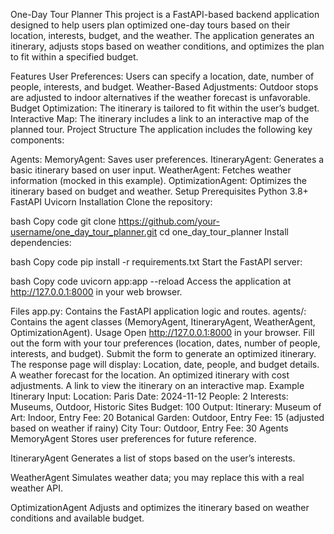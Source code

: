 One-Day Tour Planner
This project is a FastAPI-based backend application designed to help users plan optimized one-day tours based on their location, interests, budget, and the weather. The application generates an itinerary, adjusts stops based on weather conditions, and optimizes the plan to fit within a specified budget.

Features
User Preferences: Users can specify a location, date, number of people, interests, and budget.
Weather-Based Adjustments: Outdoor stops are adjusted to indoor alternatives if the weather forecast is unfavorable.
Budget Optimization: The itinerary is tailored to fit within the user’s budget.
Interactive Map: The itinerary includes a link to an interactive map of the planned tour.
Project Structure
The application includes the following key components:

Agents:
MemoryAgent: Saves user preferences.
ItineraryAgent: Generates a basic itinerary based on user input.
WeatherAgent: Fetches weather information (mocked in this example).
OptimizationAgent: Optimizes the itinerary based on budget and weather.
Setup
Prerequisites
Python 3.8+
FastAPI
Uvicorn
Installation
Clone the repository:

bash
Copy code
git clone https://github.com/your-username/one_day_tour_planner.git
cd one_day_tour_planner
Install dependencies:

bash
Copy code
pip install -r requirements.txt
Start the FastAPI server:

bash
Copy code
uvicorn app:app --reload
Access the application at http://127.0.0.1:8000 in your web browser.

Files
app.py: Contains the FastAPI application logic and routes.
agents/: Contains the agent classes (MemoryAgent, ItineraryAgent, WeatherAgent, OptimizationAgent).
Usage
Open http://127.0.0.1:8000 in your browser.
Fill out the form with your tour preferences (location, dates, number of people, interests, and budget).
Submit the form to generate an optimized itinerary.
The response page will display:
Location, date, people, and budget details.
A weather forecast for the location.
An optimized itinerary with cost adjustments.
A link to view the itinerary on an interactive map.
Example Itinerary
Input:
Location: Paris
Date: 2024-11-12
People: 2
Interests: Museums, Outdoor, Historic Sites
Budget: 100
Output:
Itinerary:
Museum of Art: Indoor, Entry Fee: 20
Botanical Garden: Outdoor, Entry Fee: 15 (adjusted based on weather if rainy)
City Tour: Outdoor, Entry Fee: 30
Agents
MemoryAgent
Stores user preferences for future reference.

ItineraryAgent
Generates a list of stops based on the user’s interests.

WeatherAgent
Simulates weather data; you may replace this with a real weather API.

OptimizationAgent
Adjusts and optimizes the itinerary based on weather conditions and available budget.
